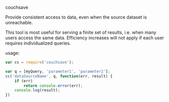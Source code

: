 couchsave

Provide consistent access to data, even when the source dataset
is unreachable.

This tool is most useful for serving a finite set of results, i.e.
when many users access the same data. Efficiency increases will not
apply if each user requires individualized queries.

usage:

```javascript
var cs = require('couchsave');

var q = [myQuery, 'parameter1', 'parameter2'];
cc('dataSourceName', q, function(err, result) {
    if (err)
        return console.error(err);
    console.log(result);
})
```
